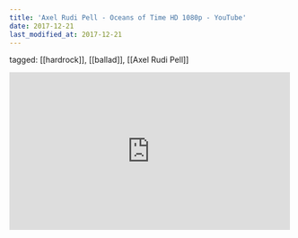 ```yaml
---
title: 'Axel Rudi Pell - Oceans of Time HD 1080p - YouTube'
date: 2017-12-21
last_modified_at: 2017-12-21
---
```

tagged: [[hardrock]], [[ballad]], [[Axel Rudi Pell]]
<iframe allow="accelerometer; autoplay; clipboard-write; encrypted-media; gyroscope; picture-in-picture" allowfullscreen="" frameborder="0" height="281" id="youtube_iframe" src="https://www.youtube.com/embed/hDdXE1W5b-M?feature=oembed&amp;enablejsapi=1&amp;origin=https://safe.txmblr.com&amp;wmode=opaque" width="500"></iframe>